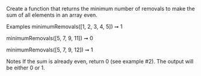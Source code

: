 Create a function that returns the minimum number of removals to make the sum of all elements in an array even.

Examples
minimumRemovals([1, 2, 3, 4, 5]) ➞ 1

minimumRemovals([5, 7, 9, 11]) ➞ 0

minimumRemovals([5, 7, 9, 12]) ➞ 1

Notes
If the sum is already even, return 0 (see example #2).
The output will be either 0 or 1.